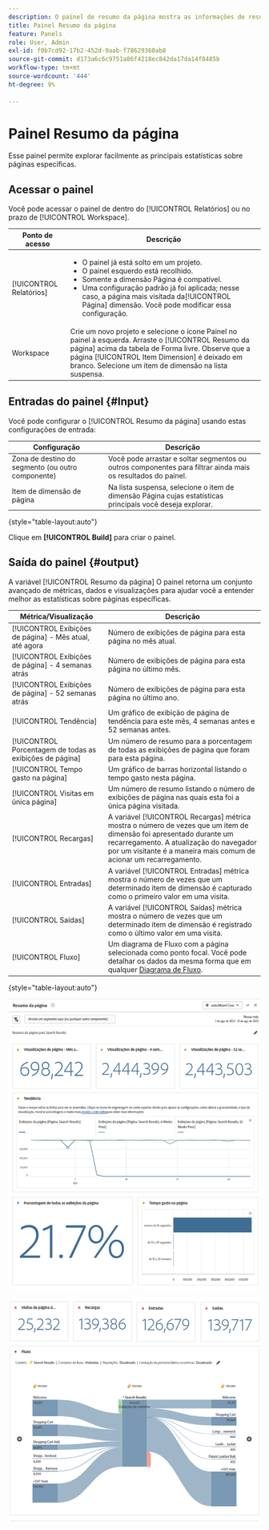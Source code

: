 ```yaml
---
description: O painel de resumo da página mostra as informações de resumo de uma página de sua escolha.
title: Painel Resumo da página
feature: Panels
role: User, Admin
exl-id: f0b7cd92-17b2-452d-9aab-f78629360ab8
source-git-commit: d173a6c6c9751a86f4218ec842da17da14f8485b
workflow-type: tm+mt
source-wordcount: '444'
ht-degree: 9%

---
```


# Painel Resumo da página

Esse painel permite explorar facilmente as principais estatísticas sobre páginas específicas.

## Acessar o painel

Você pode acessar o painel de dentro do [!UICONTROL Relatórios] ou no prazo de [!UICONTROL Workspace].

| Ponto de acesso | Descrição |
| --- | --- |
| [!UICONTROL Relatórios] | <ul><li>O painel já está solto em um projeto.</li><li>O painel esquerdo está recolhido.</li><li>Somente a dimensão Página é compatível.</li><li>Uma configuração padrão já foi aplicada; nesse caso, a página mais visitada da[!UICONTROL Página] dimensão. Você pode modificar essa configuração.</li></ul> |
| Workspace | Crie um novo projeto e selecione o ícone Painel no painel à esquerda. Arraste o [!UICONTROL Resumo da página] acima da tabela de Forma livre. Observe que a página [!UICONTROL Item Dimension] é deixado em branco. Selecione um item de dimensão na lista suspensa. |

## Entradas do painel {#Input}

Você pode configurar o [!UICONTROL Resumo da página] usando estas configurações de entrada:

| Configuração | Descrição |
| --- | --- |
| Zona de destino do segmento (ou outro componente) | Você pode arrastar e soltar segmentos ou outros componentes para filtrar ainda mais os resultados do painel. |
| Item de dimensão de página | Na lista suspensa, selecione o item de dimensão Página cujas estatísticas principais você deseja explorar. |

{style="table-layout:auto"}

Clique em **[!UICONTROL Build]** para criar o painel.

## Saída do painel {#output}

A variável [!UICONTROL Resumo da página] O painel retorna um conjunto avançado de métricas, dados e visualizações para ajudar você a entender melhor as estatísticas sobre páginas específicas.

| Métrica/Visualização | Descrição |
| --- | --- |
| [!UICONTROL Exibições de página] - Mês atual, até agora | Número de exibições de página para esta página no mês atual. |
| [!UICONTROL Exibições de página] - 4 semanas atrás | Número de exibições de página para esta página no último mês. |
| [!UICONTROL Exibições de página] - 52 semanas atrás | Número de exibições de página para esta página no último ano. |
| [!UICONTROL Tendência] | Um gráfico de exibição de página de tendência para este mês, 4 semanas antes e 52 semanas antes. |
| [!UICONTROL Porcentagem de todas as exibições de página] | Um número de resumo para a porcentagem de todas as exibições de página que foram para esta página. |
| [!UICONTROL Tempo gasto na página] | Um gráfico de barras horizontal listando o tempo gasto nesta página. |
| [!UICONTROL Visitas em única página] | Um número de resumo listando o número de exibições de página nas quais esta foi a única página visitada. |
| [!UICONTROL Recargas] | A variável [!UICONTROL Recargas] métrica mostra o número de vezes que um item de dimensão foi apresentado durante um recarregamento. A atualização do navegador por um visitante é a maneira mais comum de acionar um recarregamento. |
| [!UICONTROL Entradas] | A variável [!UICONTROL Entradas] métrica mostra o número de vezes que um determinado item de dimensão é capturado como o primeiro valor em uma visita. |
| [!UICONTROL Saídas] | A variável [!UICONTROL Saídas] métrica mostra o número de vezes que um determinado item de dimensão é registrado como o último valor em uma visita. |
| [!UICONTROL Fluxo] | Um diagrama de Fluxo com a página selecionada como ponto focal. Você pode detalhar os dados da mesma forma que em qualquer [Diagrama de Fluxo](/help/analyze/analysis-workspace/visualizations/c-flow/create-flow.md). |

{style="table-layout:auto"}

![Painel Resumo da página](assets/page-sum1.png)

![Métricas e fluxo](assets/page-sum2.png)
